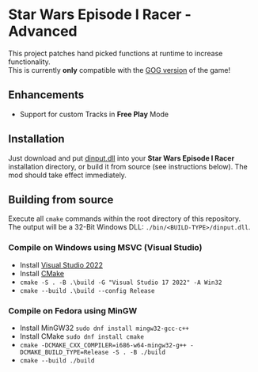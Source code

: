 # Star Wars Episode I Racer - Advanced

This project patches hand picked functions at runtime to increase functionality.  
This is currently **only** compatible with the [GOG version](https://www.gog.com/de/game/star_wars_episode_i_racer) of the game!

## Enhancements
- Support for custom Tracks in **Free Play** Mode

## Installation
Just download and put [dinput.dll](TODO) into your **Star Wars Episode I Racer** installation directory, or build it from source (see instructions below). The mod should take effect immediately.

## Building from source
Execute all `cmake` commands within the root directory of this repository.  
The output will be a 32-Bit Windows DLL: `./bin/<BUILD-TYPE>/dinput.dll`.

### Compile on Windows using MSVC (Visual Studio)
- Install [Visual Studio 2022](https://visualstudio.microsoft.com/vs/community/)
- Install [CMake](https://cmake.org/download/)
- `cmake -S . -B .\build -G "Visual Studio 17 2022" -A Win32`
- `cmake --build .\build --config Release`

### Compile on Fedora using MinGW
- Install MinGW32 `sudo dnf install mingw32-gcc-c++`
- Install CMake `sudo dnf install cmake`
- `cmake -DCMAKE_CXX_COMPILER=i686-w64-mingw32-g++ -DCMAKE_BUILD_TYPE=Release -S . -B ./build`
- `cmake --build ./build`
